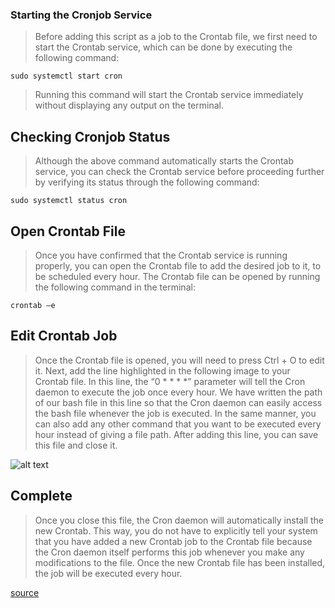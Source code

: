 ### Starting the Cronjob Service

> Before adding this script as a job to the Crontab file, we first need to start the Crontab service, which can be done by executing the following command:

`sudo systemctl start cron`

> Running this command will start the Crontab service immediately without displaying any output on the terminal.

## Checking Cronjob Status

> Although the above command automatically starts the Crontab service, you can check the Crontab service before proceeding further by verifying its status through the following command:

`sudo systemctl status cron`

## Open Crontab File

> Once you have confirmed that the Crontab service is running properly, you can open the Crontab file to add the desired job to it, to be scheduled every hour. The Crontab file can be opened by running the following command in the terminal:

`crontab –e`

## Edit Crontab Job

> Once the Crontab file is opened, you will need to press Ctrl + O to edit it. Next, add the line highlighted in the following image to your Crontab file. In this line, the “0 \* \* \* \*” parameter will tell the Cron daemon to execute the job once every hour. We have written the path of our bash file in this line so that the Cron daemon can easily access the bash file whenever the job is executed. In the same manner, you can also add any other command that you want to be executed every hour instead of giving a file path. After adding this line, you can save this file and close it.

![alt text](https://img001.prntscr.com/file/img001/aLmD_nbzR-qeL0ydiLDKHA.png)

## Complete

> Once you close this file, the Cron daemon will automatically install the new Crontab. This way, you do not have to explicitly tell your system that you have added a new Crontab job to the Crontab file because the Cron daemon itself performs this job whenever you make any modifications to the file. Once the new Crontab file has been installed, the job will be executed every hour.

[source](https://linuxhint.com/schedule_crontab_job_every_hour/)
